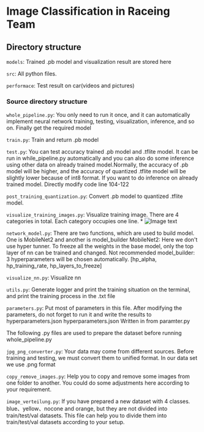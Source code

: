 # Image Classification in Raceing Team
## Directory structure
`models`: Trained .pb model and visualization result are stored here 

`src`: All python files.

`performace`: Test result on car(videos and pictures)

### Source directory structure
`whole_pipeline.py`: You only need to run it once, and it can automatically implement neural network training, testing, visualization, inference, and so on. Finally get the required model

`train.py`: Train and return .pb model

`test.py`: You can test accuracy trained .pb model and .tflite model. It can be run in while_pipeline.py automatically and you can also do some inference using other data on already trained model.Normally, the accuracy of .pb model will be higher, and the accuracy of quantized .tflite model will be slightly lower because of int8 format. If you want to do inference on already trained model. Directly modify code line 104-122 

`post_training_quantization.py`: Convert .pb model to quantized .tflite model.

`visualize_training_images.py`: Visualize training image. There are 4 categories in total. Each category occupies one line.
     * ![Image text](https://github.com/shaoxiang777/Image_Classification/blob/master/performance/visualize_training_images.png)

`network_model.py`: There are two functions, which are used to build model. One is MobileNet2 and another is model_builder
MobileNet2: Here we don't use hyper tunner. To freeze all the weights in the base model, only the top layer of nn can be trained and changed. Not recommended
model_builder: 3 hyperparameters will be chosen automatically. [hp_alpha, hp_training_rate, hp_layers_to_freeze]

`visualize_nn.py`: Visualize nn 

`utils.py`: Generate logger and print the training situation on the terminal, and print the training process in the .txt file

`parameters.py`: Put most of parameters in this file. After modifying the parameters, do not forget to run it and write the results to hyperparameters.json
hyperparameters.json Written in from paramter.py


The following .py files are used to prepare the dataset before running whole_pipeline.py

`jpg_png_converter.py`: Your data may come from different sources. Before training and testing, we must convert them to unified format. In our data set we use .png format

`copy_remove_images.py`: Help you to copy and remove some images from one folder to another. You could do some adjustments here according to your requirement.

`image_verteilung.py`: If you have prepared a new dataset with 4 classes. blue、yellow、nocone and orange, but they are not divided into train/test/val datasets. This file can help you to divide them into train/test/val datasets according to your setup.
